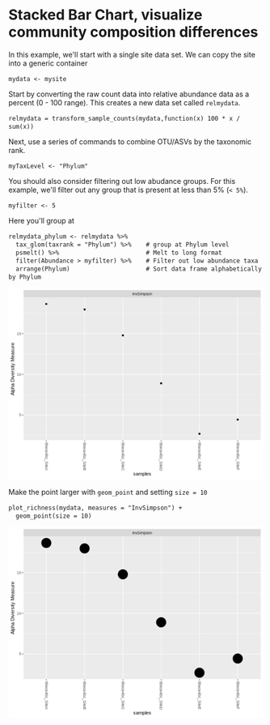 # Stacked Bar Chart, visualize community composition differences

In this example, we'll start with a single site data set. We can copy the site into a generic container
```
mydata <- mysite
```

Start by converting the raw count data into relative abundance data as a percent (0 - 100 range). This creates a new data set called `relmydata`.
```
relmydata = transform_sample_counts(mydata,function(x) 100 * x / sum(x))
```

Next, use a series of commands to combine OTU/ASVs by the taxonomic rank. 
```
myTaxLevel <- "Phylum"
```
You should also consider filtering out low abudance groups. For this example, we'll filter out any group that is present at less than 5% (`< 5%`).
```
myfilter <- 5
```

Here you'll group at
```
relmydata_phylum <- relmydata %>%
  tax_glom(taxrank = "Phylum") %>%    # group at Phylum level
  psmelt() %>%                        # Melt to long format
  filter(Abundance > myfilter) %>%    # Filter out low abundance taxa
  arrange(Phylum)                     # Sort data frame alphabetically by Phylum
```



![Raw Bar Plot](myhouse.demo.1.png)

Make the point larger with `geom_point` and setting `size = 10`
```
plot_richness(mydata, measures = "InvSimpson") +
  geom_point(size = 10)
```
![Raw Bar Plot](myhouse.demo.2.png)
